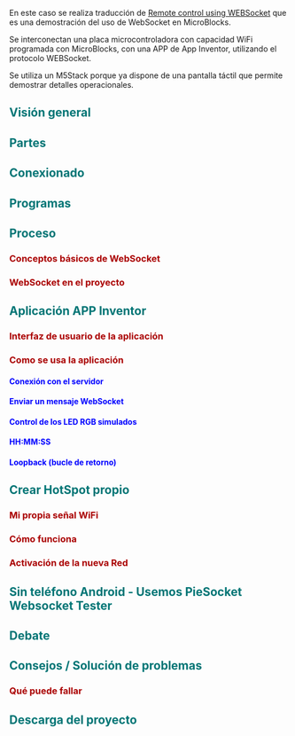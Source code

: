 En este caso se realiza traducción de [Remote control using WEBSocket](https://wiki.microblocks.fun/wifi/websocket) que es una demostración del uso de WebSocket en MicroBlocks.

Se interconectan una placa microcontroladora con capacidad WiFi programada con MicroBlocks, con una APP de App Inventor, utilizando el protocolo WEBSocket.

Se utiliza un M5Stack porque ya dispone de una pantalla táctil que permite demostrar detalles operacionales.

## <FONT COLOR=#007575>**Visión general**</font>

## <FONT COLOR=#007575>**Partes**</font>

## <FONT COLOR=#007575>**Conexionado**</font>

## <FONT COLOR=#007575>**Programas**</font>

## <FONT COLOR=#007575>**Proceso**</font>

### <FONT COLOR=#AA0000>Conceptos básicos de WebSocket</font>


### <FONT COLOR=#AA0000>WebSocket en el proyecto</font>


## <FONT COLOR=#007575>**Aplicación APP Inventor**</font>


### <FONT COLOR=#AA0000>Interfaz de usuario de la aplicación</font>

### <FONT COLOR=#AA0000>Como se usa la aplicación</font>

#### <FONT COLOR=#0000FF>Conexión con el servidor</font>

#### <FONT COLOR=#0000FF>Enviar un mensaje WebSocket</font>

#### <FONT COLOR=#0000FF>Control de los LED RGB simulados</font>

#### <FONT COLOR=#0000FF>HH:MM:SS</font>

#### <FONT COLOR=#0000FF>Loopback (bucle de retorno)</font>

## <FONT COLOR=#007575>**Crear HotSpot propio**</font>

### <FONT COLOR=#AA0000>Mi propia señal WiFi</font>

### <FONT COLOR=#AA0000>Cómo funciona</font>

### <FONT COLOR=#AA0000>Activación de la nueva Red</font>

## <FONT COLOR=#007575>**Sin teléfono Android - Usemos PieSocket Websocket Tester**</font>

## <FONT COLOR=#007575>**Debate**</font>

## <FONT COLOR=#007575>**Consejos / Solución de problemas**</font>

### <FONT COLOR=#AA0000>Qué puede fallar</font>

## <FONT COLOR=#007575>**Descarga del proyecto**</font>

